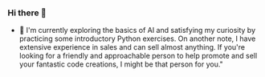 ### Hi there 👋
- 🌱 I'm currently exploring the basics of AI and satisfying my curiosity by practicing some introductory Python exercises. On another note, I have extensive experience in sales and can sell almost anything. If you're looking for a friendly and approachable person to help promote and sell your fantastic code creations, I might be that person for you." 
<!--
**Davidodpr/davidodpr** is a ✨ _special_ ✨ repository because its `README.md` (this file) appears on your GitHub profile.

Here are some ideas to get you started:

- 🔭 I’m currently working on ...
- 🌱 I’m currently learning ...
- 👯 I’m looking to collaborate on ...
- 🤔 I’m looking for help with ...
- 💬 Ask me about ...
- 📫 How to reach me: ...
- 😄 Pronouns: ...
- ⚡ Fun fact: ...
-->
